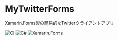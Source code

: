 # MyTwitterForms

Xamarin.Forms製の簡易的なTwitterクライアントアプリ

![CI](https://github.com/aridai/MyTwitterForms/workflows/CI/badge.svg)
![C#](https://img.shields.io/static/v1?label=language&message=C%23&color=brightgreen)
![Xamarin.Forms](https://img.shields.io/static/v1?label=framework&message=Xamarin.Forms&color=purple)

